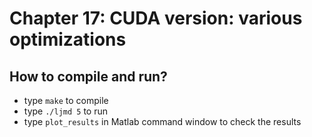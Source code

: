 # Chapter 17: CUDA version: various optimizations

## How to compile and run?
  * type `make` to compile
  * type `./ljmd 5` to run
  * type `plot_results` in Matlab command window to check the results
